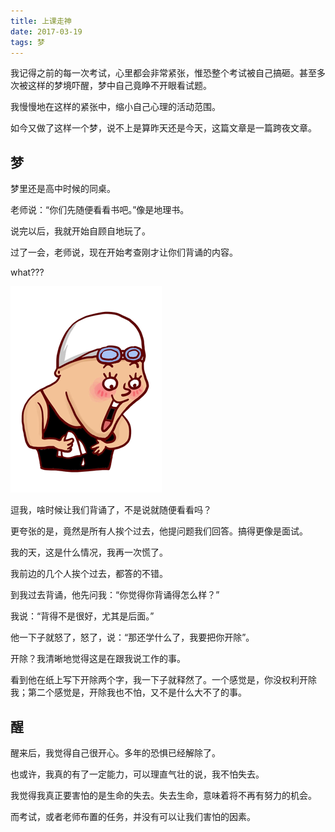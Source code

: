 ```yaml
---
title: 上课走神
date: 2017-03-19
tags: 梦
---
```


我记得之前的每一次考试，心里都会非常紧张，惟恐整个考试被自己搞砸。甚至多次被这样的梦境吓醒，梦中自己竟睁不开眼看试题。

我慢慢地在这样的紧张中，缩小自己心理的活动范围。

如今又做了这样一个梦，说不上是算昨天还是今天，这篇文章是一篇跨夜文章。

## 梦

梦里还是高中时候的同桌。

老师说：“你们先随便看看书吧。”像是地理书。

说完以后，我就开始自顾自地玩了。

过了一会，老师说，现在开始考查刚才让你们背诵的内容。

what???

![what](/public/img/fuyuanhui.png)

逗我，啥时候让我们背诵了，不是说就随便看看吗？

更夸张的是，竟然是所有人挨个过去，他提问题我们回答。搞得更像是面试。

我的天，这是什么情况，我再一次慌了。

我前边的几个人挨个过去，都答的不错。

到我过去背诵，他先问我：“你觉得你背诵得怎么样？”

我说：“背得不是很好，尤其是后面。”

他一下子就怒了，怒了，说：“那还学什么了，我要把你开除”。

开除？我清晰地觉得这是在跟我说工作的事。

看到他在纸上写下开除两个字，我一下子就释然了。一个感觉是，你没权利开除我；第二个感觉是，开除我也不怕，又不是什么大不了的事。

## 醒

醒来后，我觉得自己很开心。多年的恐惧已经解除了。

也或许，我真的有了一定能力，可以理直气壮的说，我不怕失去。

我觉得我真正要害怕的是生命的失去。失去生命，意味着将不再有努力的机会。

而考试，或者老师布置的任务，并没有可以让我们害怕的因素。
